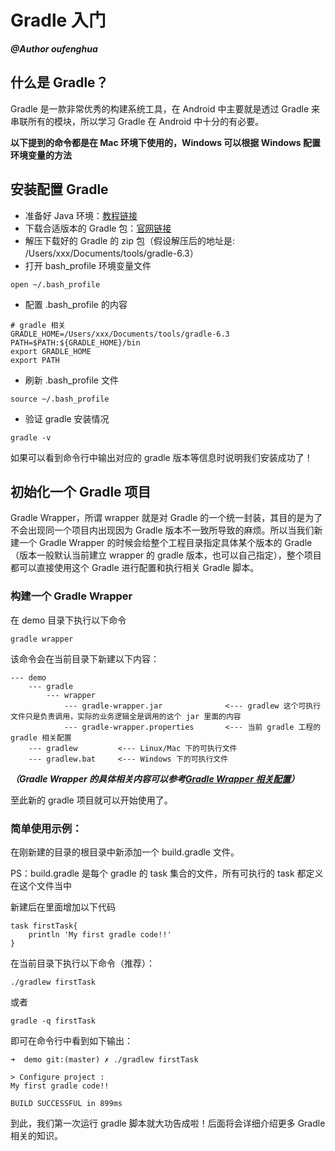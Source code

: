 # Gradle 入门

***@Author oufenghua***

## 什么是 Gradle？

Gradle 是一款非常优秀的构建系统工具，在 Android 中主要就是透过 Gradle 来串联所有的模块，所以学习 Gradle 在 Android 中十分的有必要。

**以下提到的命令都是在 Mac 环境下使用的，Windows 可以根据 Windows 配置环境变量的方法**

## 安装配置 Gradle

* 准备好 Java 环境：[教程链接](https://www.jianshu.com/p/de3b2f1a3534)
* 下载合适版本的 Gradle 包：[官网链接](https://gradle.org/releases/)
* 解压下载好的 Gradle 的 zip 包（假设解压后的地址是: /Users/xxx/Documents/tools/gradle-6.3）
* 打开 bash_profile 环境变量文件
```
open ~/.bash_profile 
```
* 配置 .bash_profile 的内容
```
# gradle 相关
GRADLE_HOME=/Users/xxx/Documents/tools/gradle-6.3
PATH=$PATH:${GRADLE_HOME}/bin 
export GRADLE_HOME
export PATH
```
* 刷新 .bash_profile 文件

```
source ~/.bash_profile
```
* 验证 gradle 安装情况

```
gradle -v
```
如果可以看到命令行中输出对应的 gradle 版本等信息时说明我们安装成功了！

## 初始化一个 Gradle 项目

Gradle Wrapper，所谓 wrapper 就是对 Gradle 的一个统一封装，其目的是为了不会出现同一个项目内出现因为 Gradle 版本不一致所导致的麻烦。所以当我们新建一个 Gradle Wrapper 的时候会给整个工程目录指定具体某个版本的 Gradle（版本一般默认当前建立 wrapper 的 gradle 版本，也可以自己指定），整个项目都可以直接使用这个 Gradle 进行配置和执行相关 Gradle 脚本。

### 构建一个 Gradle Wrapper
在 demo 目录下执行以下命令

```
gradle wrapper
```
 该命令会在当前目录下新建以下内容：

``` 
--- demo
    --- gradle
        --- wrapper
            --- gradle-wrapper.jar              <--- gradlew 这个可执行文件只是负责调用，实际的业务逻辑全是调用的这个 jar 里面的内容
            --- gradle-wrapper.properties       <--- 当前 gradle 工程的 gradle 相关配置
    --- gradlew         <--- Linux/Mac 下的可执行文件
    --- gradlew.bat     <--- Windows 下的可执行文件
```

***（Gradle Wrapper 的具体相关内容可以参考[Gradle Wrapper 相关配置](https://github.com/OuFungWah/MyNote/blob/master/Gradle/Gradle_Wrapper.md)）***

至此新的 gradle 项目就可以开始使用了。

### 简单使用示例：

在刚新建的目录的根目录中新添加一个 build.gradle 文件。

PS：build.gradle 是每个 gradle 的 task 集合的文件，所有可执行的 task 都定义在这个文件当中

新建后在里面增加以下代码

```
task firstTask{
    println 'My first gradle code!!'
}
```
在当前目录下执行以下命令（推荐）：
```
./gradlew firstTask
```
或者
```
gradle -q firstTask
```
即可在命令行中看到如下输出：
```
➜  demo git:(master) ✗ ./gradlew firstTask

> Configure project :
My first gradle code!!

BUILD SUCCESSFUL in 899ms
```

到此，我们第一次运行 gradle 脚本就大功告成啦！后面将会详细介绍更多 Gradle 相关的知识。